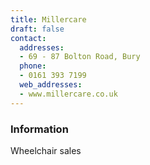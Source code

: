 ```yaml
---
title: Millercare
draft: false
contact:
  addresses:
  - 69 - 87 Bolton Road, Bury
  phone:
  - 0161 393 7199
  web_addresses:
  - www.millercare.co.uk
---
```


### Information
Wheelchair sales

